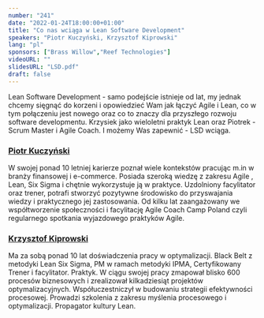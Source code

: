 ```yaml
---
number: "241"
date: "2022-01-24T18:00:00+01:00"
title: "Co nas wciąga w Lean Software Development"
speakers: "Piotr Kuczyński, Krzysztof Kiprowski"
lang: "pl"
sponsors: ["Brass Willow","Reef Technologies"]
videoURL: ""
slidesURL: "LSD.pdf"
draft: false
---
```


Lean Software Development - samo podejście istnieje od lat, my jednak chcemy sięgnąć do korzeni i opowiedzieć Wam jak łączyć Agile i Lean, co w tym połączeniu jest nowego oraz co to znaczy dla przyszłego rozwoju software developmentu. Krzysiek jako wieloletni praktyk Lean oraz Piotrek - Scrum Master i Agile Coach. I możemy Was zapewnić - LSD wciąga.

###  <a href="https://www.linkedin.com/in/pkuczynski/">Piotr Kuczyński </a>

W swojej ponad 10 letniej karierze poznał wiele kontekstów pracując m.in w branży finansowej i e-commerce. Posiada szeroką wiedzę z zakresu Agile , Lean, Six Sigma i chętnie wykorzystuje ją w praktyce. Uzdolniony facylitator oraz trener, potrafi stworzyć pozytywne środowisko do przyswajania wiedzy i praktycznego jej zastosowania. Od kilku lat zaangażowany we współtworzenie społeczności i facylitację Agile Coach Camp Poland czyli regularnego spotkania wyjazdowego praktyków Agile.

###  <a href="https://www.linkedin.com/in/krzysztofkiprowski/">Krzysztof Kiprowski</a>

Ma za sobą ponad 10 lat doświadczenia pracy w optymalizacji. Black Belt z metodyki Lean Six Sigma, PM w ramach metodyki IPMA, Certyfikowany Trener i facylitator. Praktyk. W ciągu swojej pracy zmapował blisko 600 procesów biznesowych i zrealizował kilkadziesiąt projektów optymalizacyjnych. Współuczestniczył w budowaniu strategii efektywności procesowej. Prowadzi szkolenia z zakresu myślenia procesowego i optymalizacji. Propagator kultury Lean.

